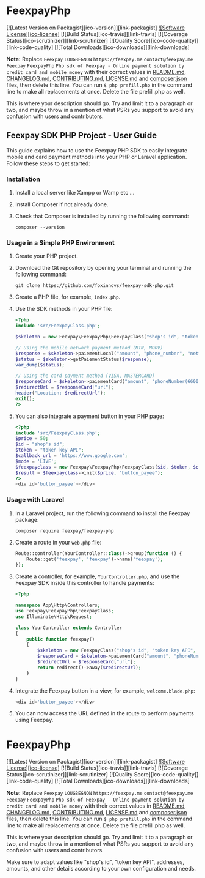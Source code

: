 # FeexpayPhp

[![Latest Version on Packagist][ico-version]][link-packagist]
[![Software License][ico-license]](LICENSE.md)
[![Build Status][ico-travis]][link-travis]
[![Coverage Status][ico-scrutinizer]][link-scrutinizer]
[![Quality Score][ico-code-quality]][link-code-quality]
[![Total Downloads][ico-downloads]][link-downloads]

**Note:** Replace ```Feexpay``` ```LOUGBEGNON``` ```https://feexpay.me``` ```contact@feexpay.me``` ```Feexpay``` ```FeexpayPhp``` ```Php sdk of Feexpay - Online payment solution by credit card and mobile money``` with their correct values in [README.md](README.md), [CHANGELOG.md](CHANGELOG.md), [CONTRIBUTING.md](CONTRIBUTING.md), [LICENSE.md](LICENSE.md) and [composer.json](composer.json) files, then delete this line. You can run `$ php prefill.php` in the command line to make all replacements at once. Delete the file prefill.php as well.

This is where your description should go. Try and limit it to a paragraph or two, and maybe throw in a mention of what
PSRs you support to avoid any confusion with users and contributors.


## Feexpay SDK PHP Project - User Guide

This guide explains how to use the Feexpay PHP SDK to easily integrate mobile and card payment methods into your PHP or Laravel application. Follow these steps to get started:

### Installation

1. Install a local server like Xampp or Wamp etc ...

2. Install Composer if not already done.

3. Check that Composer is installed by running the following command:
   ```
   composer --version
   ```

### Usage in a Simple PHP Environment

1. Create your PHP project.

2. Download the Git repository by opening your terminal and running the following command:
   ```
   git clone https://github.com/foxinnovs/feexpay-sdk-php.git
   ```

3. Create a PHP file, for example, `index.php`.

4. Use the SDK methods in your PHP file:

   ```php
   <?php
   include 'src/FeexpayClass.php'; 

   $skeleton = new Feexpay\FeexpayPhp\FeexpayClass("shop's id", "token key API", "callback_url", "mode (LIVE, SANDBOX)");

   // Using the mobile network payment method (MTN, MOOV)
   $response = $skeleton->paiementLocal("amount", "phone_number", "network (MTN, MOOV)", "Jon Doe", "jondoe@gmail.com");
   $status = $skeleton->getPaiementStatus($response);
   var_dump($status);

   // Using the card payment method (VISA, MASTERCARD)
   $responseCard = $skeleton->paiementCard("amount", "phoneNumber(66000000)", "typeCard (VISA, MASTERCARD)", "Jon", "Doe", "jondoe@gmail.com", "country(Benin)", "address(Cotonou)", "district(Littoral)", "currency(XOF, USD, EUR)");
   $redirectUrl = $responseCard["url"];
   header("Location: $redirectUrl");
   exit();
   ?>
   ```

5. You can also integrate a payment button in your PHP page:

   ```php
   <?php
   include 'src/FeexpayClass.php'; 
   $price = 50;
   $id = "shop's id";
   $token = "token key API";
   $callback_url = 'https://www.google.com';
   $mode = 'LIVE';
   $feexpayclass = new Feexpay\FeexpayPhp\FeexpayClass($id, $token, $callback_url, $mode);
   $result = $feexpayclass->init($price, "button_payee");
   ?>
   <div id='button_payee'></div>
   ```

### Usage with Laravel

1. In a Laravel project, run the following command to install the Feexpay package:
   ```
   composer require feexpay/feexpay-php
   ```

2. Create a route in your `web.php` file:
   ```php
   Route::controller(YourController::class)->group(function () {
       Route::get('feexpay', 'feexpay')->name('feexpay');
   });
   ```

3. Create a controller, for example, `YourController.php`, and use the Feexpay SDK inside this controller to handle payments:

   ```php
   <?php

   namespace App\Http\Controllers;
   use Feexpay\FeexpayPhp\FeexpayClass;
   use Illuminate\Http\Request;

   class YourController extends Controller
   {
       public function feexpay()
       {
           $skeleton = new FeexpayClass("shop's id", "token key API", "callback_url", "mode (LIVE, SANDBOX)");
           $responseCard = $skeleton->paiementCard("amount", "phoneNumber(66000000)", "typeCard (VISA, MASTERCARD)", "Jon", "Doe", "jondoe@gmail.com", "country(Benin)", "address(Cotonou)", "district(Littoral)", "currency(XOF, USD, EUR)");
           $redirectUrl = $responseCard["url"];
           return redirect()->away($redirectUrl);
       }
   }
   ```

4. Integrate the Feexpay button in a view, for example, `welcome.blade.php`:
   ```php
   <div id='button_payee'></div>
   ```

5. You can now access the URL defined in the route to perform payments using Feexpay.

# FeexpayPhp

[![Latest Version on Packagist][ico-version]][link-packagist]
[![Software License][ico-license]](LICENSE.md)
[![Build Status][ico-travis]][link-travis]
[![Coverage Status][ico-scrutinizer]][link-scrutinizer]
[![Quality Score][ico-code-quality]][link-code-quality]
[![Total Downloads][ico-downloads]][link-downloads]

**Note:** Replace ```Feexpay``` ```LOUGBEGNON``` ```https://feexpay.me``` ```contact@feexpay.me``` ```Feexpay``` ```FeexpayPhp``` ```Php sdk of Feexpay - Online payment solution by credit card and mobile money``` with their correct values in [README.md](README.md), [CHANGELOG.md](CHANGELOG.md), [CONTRIBUTING.md](CONTRIBUTING.md), [LICENSE.md](LICENSE.md) and [composer.json](composer.json) files, then delete this line. You can run `$ php prefill.php` in the command line to make all replacements at once. Delete the file prefill.php as well.

This is where your description should go. Try and limit it to a paragraph or two, and maybe throw in a mention of what
PSRs you support to avoid any confusion with users and contributors.

Make sure to adapt values like "shop's id", "token key API", addresses, amounts, and other details according to your own configuration and needs.
